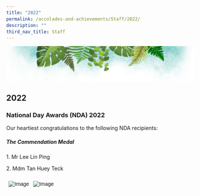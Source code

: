 ```yaml
---
title: "2022"
permalink: /accolades-and-achievements/Staff/2022/
description: ""
third_nav_title: Staff
---
```

![](/images/Banner.png)

2022
----

### National Day Awards (NDA) 2022

Our heartiest congratulations to the following NDA recipients:  

##### **The Commendation Medal**

1\. Mr Lee Lin Ping

2\. Mdm Tan Huey Teck

<style type="text/css">
.tg  {border-collapse:collapse;border-spacing:0;}
.tg td{border-color:black;border-style:solid;border-width:1px;font-family:Arial, sans-serif;font-size:14px;
  overflow:hidden;padding:10px 5px;word-break:normal;}
.tg th{border-color:black;border-style:solid;border-width:1px;font-family:Arial, sans-serif;font-size:14px;
  font-weight:normal;overflow:hidden;padding:10px 5px;word-break:normal;}
.tg .tg-8jgo{border-color:#ffffff;text-align:center;vertical-align:top}
</style>
<table class="tg">
<thead>
  <tr>
    <td class="tg-8jgo"><img src="https://ferngreenpri-moe-edu-sg-admin.cwp.sg/qql/slot/u775/Accolades/Mr%20Lee%20Lin%20Ping.jpg" alt="Image" width="75" height="112"></td>
    <td class="tg-8jgo"><img src="https://ferngreenpri-moe-edu-sg-admin.cwp.sg/qql/slot/u775/Accolades/Mrs%20Yap-Tan%20Huey%20Teck%20Michelle[0].jpg" alt="Image" width="75" height="112"></td>
  </tr>
</thead>
</table>